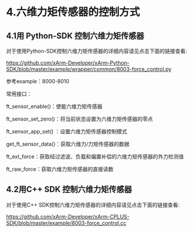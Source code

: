 ﻿# 4.六维力矩传感器的控制方式

## 4.1**用 Python-SDK 控制六维力矩传感器**
对于使用Python-SDK控制六维力矩传感器的详细内容请见点击下面的链接查看:

https://github.com/xArm-Developer/xArm-Python-SDK/blob/master/example/wrapper/common/8003-force_control.py

参考example：8000-8010

常用接口：

ft\_sensor\_enable()：使能六维力矩传感器

ft\_sensor\_set\_zero()：将当前状态设置为六维力矩传感器的零点

ft\_sensor\_app\_set() ：设置六维力矩传感器控制模式

get\_ft\_sensor\_data()：获取六维力/力矩传感器的数据

ft\_ext\_force：获取经过滤波、负载和偏置补偿的六维力矩传感器的外力检测值

ft\_raw\_force：获取六维力矩传感器的直接读数

## 4.2**用C++ SDK 控制六维力矩传感器**
对于使用C++ SDK控制六维力矩传感器的详细内容请见点击下面的链接查看:

https://github.com/xArm-Developer/xArm-CPLUS-SDK/blob/master/example/8003-force_control.cc


